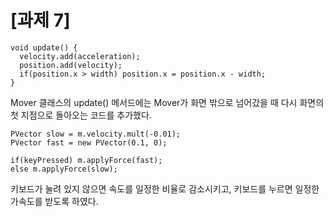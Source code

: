 # [과제 7]
```processing
void update() {
  velocity.add(acceleration);
  position.add(velocity);
  if(position.x > width) position.x = position.x - width;
}
```
Mover 클래스의 update() 메서드에는 Mover가 화면 밖으로 넘어갔을 때 다시 화면의 첫 지점으로 돌아오는 코드를 추가했다.

```processing
PVector slow = m.velocity.mult(-0.01);
PVector fast = new PVector(0.1, 0);

if(keyPressed) m.applyForce(fast);
else m.applyForce(slow);
```
키보드가 눌려 있지 않으면 속도를 일정한 비율로 감소시키고, 키보드를 누르면 일정한 가속도를 받도록 하였다.
